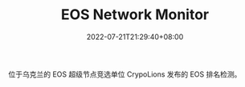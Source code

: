 ﻿---
weight: 
title: "EOS Network Monitor"
description: "位于乌克兰的 EOS 超级节点竞选单位 CrypoLions 发布的 EOS 排名检测"
date: 2022-07-21T21:29:40+08:00
lastmod: 2022-07-21T10:55:40+08:00
draft: false
authors: ["Cindy"]
featuredImage: "eos-network-monitor.jpg"
link: "https://eosnetworkmonitor.io/"
tags: ["数据分析","EOS Network Monitor"]
categories: ["navigation"]
navigation: ["数据分析"]
lightgallery: true
toc: true
pinned: false
recommend: false
recommend1: false
---
位于乌克兰的 EOS 超级节点竞选单位 CrypoLions 发布的 EOS 排名检测。

